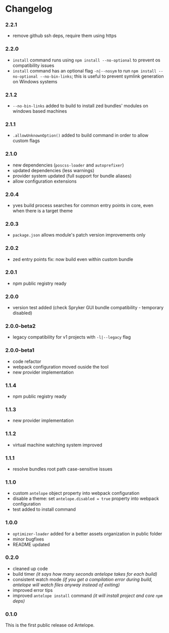 # Changelog

### 2.2.1
- remove github ssh deps, require them using https

### 2.2.0
- `install` command runs using `npm install --no-optional` to prevent os compatibility issues
- `install` command has an optional flag `-n|--nosym` to run `npm install --no-optional --no-bin-links`; this is useful to prevent symlink generation on Windows systems

### 2.1.2
- `--no-bin-links` added to build to install zed bundles' modules on windows based machines

### 2.1.1
- `.allowUnknownOption()` added to build command in order to allow custom flags

### 2.1.0
- new dependencies (`poscss-loader` and `autoprefixer`)
- updated dependencies (less warnings)
- provider system updated (full support for bundle aliases)
- allow configuration extensions

### 2.0.4
- yves build process searches for common entry points in core, even when there is a target theme

### 2.0.3
- `package.json` allows module's patch version improvements only

### 2.0.2
- zed entry points fix: now build even within custom bundle

### 2.0.1
- npm public registry ready

### 2.0.0
- version test added (check Spryker GUI bundle compatibility - temporary disabled)

### 2.0.0-beta2
- legacy compatibility for v1 projects with `-l|--legacy` flag

### 2.0.0-beta1
- code refactor
- webpack configuration moved ouside the tool
- new provider implementation

### 1.1.4
- npm public registry ready

### 1.1.3
- new provider implementation

### 1.1.2
- virtual machine watching system improved

### 1.1.1
- resolve bundles root path case-sensitive issues

### 1.1.0
- custom `antelope` object property into webpack configuration 
- disable a theme: set `antelope.disabled = true` property into webpack configuration 
- test added to install command 

### 1.0.0
- `optimizer-loader` added for a better assets organization in public folder
- minor bugfixes
- README updated 

### 0.2.0
- cleaned up code
- build timer *(it says how many seconds antelope takes for each build)*
- consistent watch mode *(if you get a compilation error during build, antelope will watch files anyway instead of exiting)*
- improved error tips 
- improved `antelope install` command *(it will install project and core `npm` deps)*

### 0.1.0
This is the first public release od Antelope.
